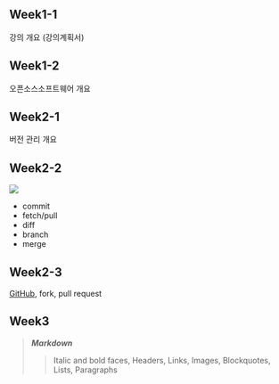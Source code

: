 ## Week1-1
강의 개요 (강의계획서) 


## Week1-2 
오픈소스소프트웨어 개요



## Week2-1 
버전 관리 개요



## Week2-2 
![](https://images.velog.io/images/leehaeun0/post/524ca7a7-cac1-4753-9577-132705a27f20/git%20(1).png)
- commit
- fetch/pull
- diff
- branch
- merge


## Week2-3 
[GitHub](https://github.com/cpjvh), fork, pull request


## Week3     
>**_Markdown_**
>> Italic and bold faces, Headers, Links, Images, Blockquotes, Lists, Paragraphs
